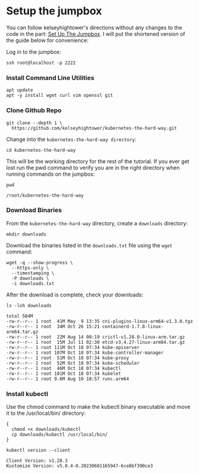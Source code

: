 # Setup the jumpbox

You can follow kelseyhightower's directions without any changes to the code in the part: [Set Up The Jumpbox](https://github.com/kelseyhightower/kubernetes-the-hard-way/blob/master/docs/02-jumpbox.md). I will put the shortened version of the guide below for convenience:

Log in to the jumpbox:

```
ssh root@localhost -p 2222
```

### Install Command Line Utilities

```
apt update 
apt -y install wget curl vim openssl git
```

### Clone Github Repo

```
git clone --depth 1 \
  https://github.com/kelseyhightower/kubernetes-the-hard-way.git
```

Change into the `kubernetes-the-hard-way directory`:

```
cd kubernetes-the-hard-way
```

This will be the working directory for the rest of the tutorial. If you ever get lost run the pwd command to verify you are in the right directory when running commands on the jumpbox:

```
pwd
```

```
/root/kubernetes-the-hard-way
```

### Download Binaries

From the `kubernetes-the-hard-way` directory, create a `downloads` directory:

```
mkdir downloads
```

Download the binaries listed in the `downloads.txt` file using the `wget` command:

```
wget -q --show-progress \
  --https-only \
  --timestamping \
  -P downloads \
  -i downloads.txt
```

After the download is complete, check your downloads:

```
ls -loh downloads
```

```
total 584M
-rw-r--r-- 1 root  41M May  9 13:35 cni-plugins-linux-arm64-v1.3.0.tgz
-rw-r--r-- 1 root  34M Oct 26 15:21 containerd-1.7.8-linux-arm64.tar.gz
-rw-r--r-- 1 root  22M Aug 14 00:19 crictl-v1.28.0-linux-arm.tar.gz
-rw-r--r-- 1 root  15M Jul 11 02:30 etcd-v3.4.27-linux-arm64.tar.gz
-rw-r--r-- 1 root 111M Oct 18 07:34 kube-apiserver
-rw-r--r-- 1 root 107M Oct 18 07:34 kube-controller-manager
-rw-r--r-- 1 root  51M Oct 18 07:34 kube-proxy
-rw-r--r-- 1 root  52M Oct 18 07:34 kube-scheduler
-rw-r--r-- 1 root  46M Oct 18 07:34 kubectl
-rw-r--r-- 1 root 101M Oct 18 07:34 kubelet
-rw-r--r-- 1 root 9.6M Aug 10 18:57 runc.arm64
```

### Install kubectl

Use the chmod command to make the kubectl binary executable and move it to the /usr/local/bin/ directory:

```
{
  chmod +x downloads/kubectl
  cp downloads/kubectl /usr/local/bin/
}
```

```
kubectl version --client
```

```
Client Version: v1.28.3
Kustomize Version: v5.0.4-0.20230601165947-6ce0bf390ce3
```
